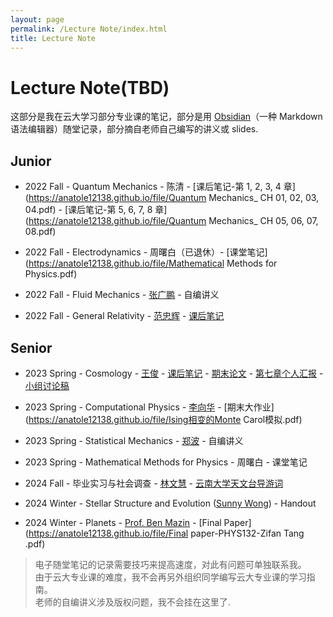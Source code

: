 ```yaml
---
layout: page
permalink: /Lecture Note/index.html
title: Lecture Note
---
```

# Lecture Note(TBD)

这部分是我在云大学习部分专业课的笔记，部分是用 [Obsidian](https://obsidian.md/)（一种 Markdown 语法编辑器）随堂记录，部分摘自老师自己编写的讲义或 slides.
## Junior
- 2022 Fall - Quantum Mechanics - 陈清 - [课后笔记-第 1, 2, 3, 4 章](https://anatole12138.github.io/file/Quantum Mechanics_ CH 01, 02, 03, 04.pdf) - [课后笔记-第 5, 6, 7, 8 章](https://anatole12138.github.io/file/Quantum Mechanics_ CH 05, 06, 07, 08.pdf)
- 2022 Fall - Electrodynamics - 周曙白（已退休）- [课堂笔记](https://anatole12138.github.io/file/Mathematical Methods for Physics.pdf) 
   
- 2022 Fall - Fluid Mechanics - [张广鹏](http://www.science.ynu.edu.cn/info/1058/1090.htm) - 自编讲义
- 2022 Fall - General Relativity - [范忠辉](http://www.astro.ynu.edu.cn/info/1008/1086.htm) - [课后笔记](https://anatole12138.github.io/file/General-Relativity-LectureNotes-Zifan.pdf)<br> 

## Senior
- 2023 Spring - Cosmology - [王俊](http://www.science.ynu.edu.cn/info/1042/1108.htm) - [课后笔记](https://anatole12138.github.io/file/Cosmology-LectureNotes-Zifan.pdf) - [期末论文](https://anatole12138.github.io/file/宇宙学常数与真空能.pdf) - [第七章个人汇报](https://anatole12138.github.io/file/物理宇宙学-Pre.pdf) - [小组讨论稿](https://anatole12138.github.io/file/GroupDiscussion.pdf)

- 2023 Spring - Computational Physics - [李向华](http://www.science.ynu.edu.cn/info/1058/1122.htm) - [期末大作业](https://anatole12138.github.io/file/Ising相变的Monte Carol模拟.pdf)
- 2023 Spring - Statistical Mechanics - [郑波](https://person.zju.edu.cn/0001056) - 自编讲义
- 2023 Spring - Mathematical Methods for Physics - 周曙白 - 课堂笔记<br>
- 2024 Fall - 毕业实习与社会调查 - [林文慧](http://www.astro.ynu.edu.cn/info/1008/1237.htm) - [云南大学天文台导游词](https://anatole12138.github.io/file/天文台导游解说词-汤子凡-李桉锐-折慕凡.pdf)

- 2024 Winter - Stellar Structure and Evolution ([Sunny Wong](https://www.physics.ucsb.edu/people/sunny-wong)) - Handout
- 2024 Winter - Planets - [Prof. Ben Mazin](https://www.physics.ucsb.edu/people/benjamin-mazin) - [Final Paper](https://anatole12138.github.io/file/Final paper-PHYS132-Zifan Tang .pdf)<br>

>电子随堂笔记的记录需要技巧来提高速度，对此有问题可单独联系我。<br>
>由于云大专业课的难度，我不会再另外组织同学编写云大专业课的学习指南。<br>
>老师的自编讲义涉及版权问题，我不会挂在这里了.